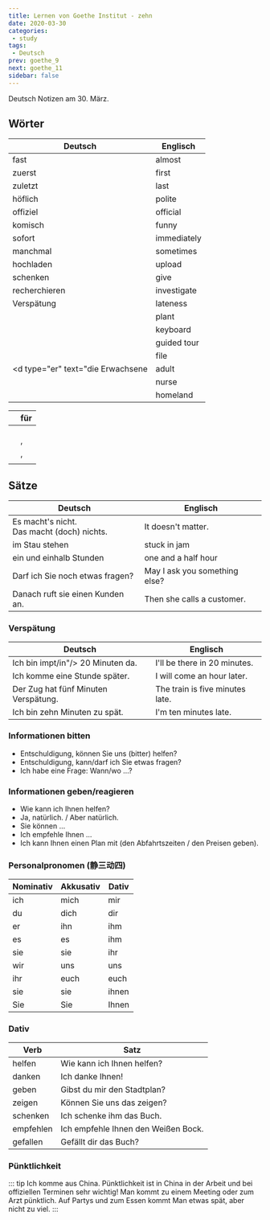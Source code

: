 ```yaml
---
title: Lernen von Goethe Institut - zehn
date: 2020-03-30
categories:
 - study
tags:
 - Deutsch
prev: goethe_9
next: goethe_11
sidebar: false
---
```


Deutsch Notizen am 30. März.

<!-- more -->

## Wörter

| Deutsch | Englisch |
| ------- | -------- |
| fast | almost |
| zuerst | first |
| zuletzt | last |
| höflich | polite |
| offiziel | official |
| komisch | funny |
| sofort | immediately |
| manchmal | sometimes |
| hochladen | upload |
| schenken | give |
| recherchieren | investigate |
| Verspätung | lateness |
| <d type="ie" text="Pflanze"/> | plant |
| <d type="ie" text="Tastatur"/> | keyboard |
| <d type="ie" text="Führung"/> | guided tour |
| <d type="er" text="Ordner"/> | file |
| <d type="er" text="die Erwachsene | adult |
| <d type="ie" text="Krankenschwester"/> | nurse |
| <d type="as" text="Heimatland"/> | homeland |

| <d type="er" text="Platz"/> | für |
| ------------ | --- |
| <d type="ie" text="Bank"/> | <d type="as" text="Geld"/> |
| <d type="er" text="Geldautomat"/> | <d type="as" text="Geld"/> |
| <d type="ie" text="Post"/> | <d type="ie" text="Briefmarke"/> |
| <d type="er" text="Museumsshop"/> | <d type="ie" text="Postkarte"/>, <d type="as" text="Souvenir"/> |
| <d type="ie" text="Touristeninformation"/> | <d type="er" text="Stadtplan"/>, <d type="er" text="Prospekt"/> |
| <d type="ie" text="Kasse"/> | <d type="as" text="Ticket"/> |

## Sätze

| Deutsch | Englisch |
| ------- | -------- |
| Es macht's nicht.<br>Das macht (doch) nichts. | It doesn't matter. |
| im Stau stehen | stuck in jam |
| ein und einhalb Stunden | one and a half hour |
| Darf ich Sie noch etwas fragen? | May I ask you something else? |
| Danach ruft sie einen Kunden an.  | Then she calls a customer. |

### Verspätung

| Deutsch | Englisch |
| ------- | -------- |
| Ich bin impt/in"/> 20 Minuten da. | I'll be there in 20 minutes. |
| Ich komme eine Stunde später. | I will come an hour later. |
| Der Zug hat fünf Minuten Verspätung. | The train is five minutes late. |
| Ich bin zehn Minuten zu spät. | I'm ten minutes late. |

### Informationen bitten

- Entschuldigung, können Sie uns (bitter) helfen?
- Entschuldigung, kann/darf ich Sie etwas fragen?
- Ich habe eine Frage: Wann/wo ...?

### Informationen geben/reagieren

- Wie kann ich Ihnen helfen?
- Ja, natürlich. / Aber natürlich.
- Sie können ...
- Ich empfehle Ihnen ...
- Ich kann Ihnen einen Plan mit (den Abfahrtszeiten / den Preisen geben).

### Personalpronomen (静三动四)

| Nominativ | Akkusativ | Dativ |
| --------- | --------- | ----- |
| ich | mich | mir |
| du | dich | dir |
| er | ihn | ihm |
| es | es | ihm |
| sie | sie | ihr |
| wir | uns | uns |
| ihr | euch | euch |
| sie | sie | ihnen |
| Sie | Sie | Ihnen |

### Dativ

| Verb | Satz |
| ---- | ---- |
| helfen | Wie kann ich Ihnen helfen? |
| danken | Ich danke Ihnen! |
| geben | Gibst du mir den Stadtplan? |
| zeigen | Können Sie uns das zeigen? |
| schenken | Ich schenke ihm das Buch. |
| empfehlen | Ich empfehle Ihnen den Weißen Bock. |
| gefallen | Gefällt dir das Buch? |

### Pünktlichkeit

::: tip
Ich komme aus China. Pünktlichkeit ist in China in der Arbeit und bei offiziellen Terminen sehr wichtig! Man kommt zu einem Meeting oder zum Arzt pünktlich. Auf Partys und zum Essen kommt Man etwas spät, aber nicht zu viel.
:::
